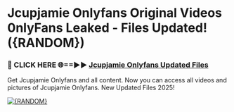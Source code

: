 # Jcupjamie Onlyfans Original Videos 0nlyFans Leaked - Files Updated! ({RANDOM})

<h3>🔴 CLICK HERE 🌐==►► <a href="https://betterlinks.top/A2PfLJ" rel="nofollow">Jcupjamie Onlyfans Updated Files</a></h3>

Get Jcupjamie Onlyfans and all content. Now you can access all videos and pictures of Jcupjamie Onlyfans. New Updated Files 2025!

[![{RANDOM}](https://i.imgur.com/ppqm5kG.gif)](https://betterlinks.top/A2PfLJ)